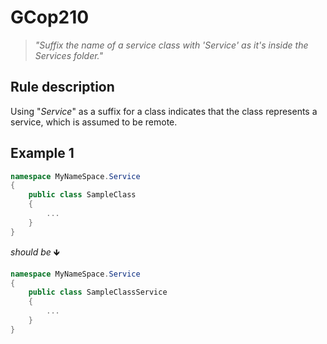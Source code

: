 ﻿# GCop210

> *"Suffix the name of a service class with 'Service' as it's inside the Services folder."*


## Rule description
Using "*Service*" as a suffix for a class indicates that the class represents a service, which is assumed to be remote.

## Example 1
```csharp
namespace MyNameSpace.Service
{
    public class SampleClass 
    {   
        ...   
    }
}
```
*should be* 🡻

```csharp
namespace MyNameSpace.Service
{
    public class SampleClassService 
    {   
        ...   
    }
}
```
